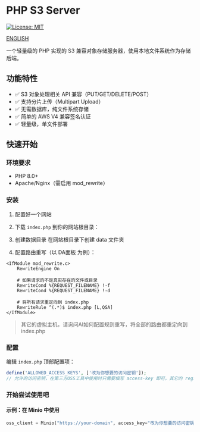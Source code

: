# PHP S3 Server


[![License: MIT](https://img.shields.io/badge/License-MIT-blue.svg)](https://opensource.org/licenses/MIT)

[ENGLISH]('./README-en.md')

一个轻量级的 PHP 实现的 S3 兼容对象存储服务器，使用本地文件系统作为存储后端。

## 功能特性

- ✅ S3 对象处理相关 API 兼容（PUT/GET/DELETE/POST）
- ✅ 支持分片上传（Multipart Upload）
- ✅ 无需数据库，纯文件系统存储
- ✅ 简单的 AWS V4 兼容签名认证
- ✅ 轻量级，单文件部署


## 快速开始

### 环境要求

- PHP 8.0+
- Apache/Nginx（需启用 mod_rewrite）


### 安装

1. 配置好一个网站

2. 下载 `index.php` 到你的网站根目录：

3. 创建数据目录
在网站根目录下创建 data 文件夹

4. 配置路由重写（以 DA面板 为例）：
```网站根目录下 创建 .htaccess 写入以下命令
<IfModule mod_rewrite.c>
    RewriteEngine On

    # 如果请求的不是真实存在的文件或目录
    RewriteCond %{REQUEST_FILENAME} !-f
    RewriteCond %{REQUEST_FILENAME} !-d

    # 将所有请求重定向到 index.php
    RewriteRule ^(.*)$ index.php [L,QSA]
</IfModule>

```
> 其它的虚拟主机，请询问AI如何配置规则重写，将全部的路由都重定向到 index.php

### 配置

编辑 `index.php` 顶部配置项：
```php
define('ALLOWED_ACCESS_KEYS', ['改为你想要的访问密钥']);  
// 允许的访问密钥，在第三方OSS工具中使用时只需要填写 access-key 即可，其它的 region 和 secret-key 随意填写

```


### 开始尝试使用吧

#### 示例：在 Minio 中使用

```python
oss_client = Minio("https://your-domain", access_key="改为你想要的访问密钥", secret_key="*", secure=True)

```
